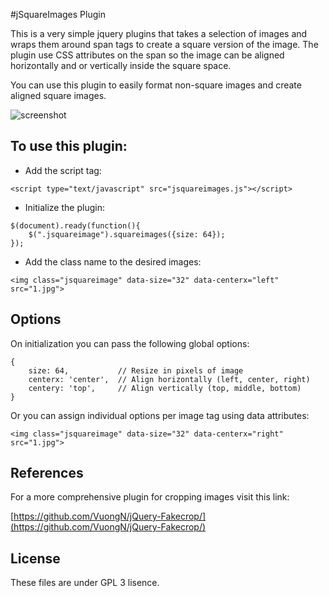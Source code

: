 #jSquareImages Plugin 

This is a very simple jquery plugins that takes a selection of images and wraps them around span tags to create
a square version of the image. The plugin use CSS attributes on the span so the image can be aligned horizontally 
and or vertically inside the square space.

You can use this plugin to easily format non-square images and create aligned square images.
 
<img src="https://raw.github.com/rjaviervega/jQuery-jSquareImages/master/screenshot.png" alt="screenshot" />
 
## To use this plugin:
 
- Add the script tag:
 
```
<script type="text/javascript" src="jsquareimages.js"></script>
```
 
- Initialize the plugin:

```
$(document).ready(function(){
    $(".jsquareimage").squareimages({size: 64}); 
}); 
```
 
- Add the class name to the desired images:

```
<img class="jsquareimage" data-size="32" data-centerx="left" src="1.jpg">
```


## Options 

On initialization you can pass the following global options:

```
{
    size: 64,           // Resize in pixels of image
    centerx: 'center',  // Align horizontally (left, center, right)
    centery: 'top',     // Align vertically (top, middle, bottom)
}
```
Or you can assign individual options per image tag using data attributes:

```
<img class="jsquareimage" data-size="32" data-centerx="right" src="1.jpg">
```


## References

For a more comprehensive plugin for cropping images visit this link:

[https://github.com/VuongN/jQuery-Fakecrop/](https://github.com/VuongN/jQuery-Fakecrop/)


## License 

These files are under GPL 3 lisence.


